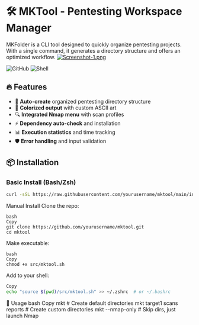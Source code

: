 # 🛠️ MKTool - Pentesting Workspace Manager
MKFolder is a CLI tool designed to quickly organize pentesting projects. With a single command, it generates a directory structure and offers an optimized workflow.
[![Screenshot-1.png](https://i.postimg.cc/nh58BfpT/Screenshot-1.png)](https://postimg.cc/k2xhPZVt) 

![GitHub](https://img.shields.io/badge/License-MIT-red)
![Shell](https://img.shields.io/badge/Shell-Bash-green)
## 🔥 Features

- 🚀 **Auto-create** organized pentesting directory structure
- 🌈 **Colorized output** with custom ASCII art
- 🔍 **Integrated Nmap menu** with scan profiles
- ⚡ **Dependency auto-check** and installation
- 📊 **Execution statistics** and time tracking
- 🛡️ **Error handling** and input validation

## 📦 Installation

### Basic Install (Bash/Zsh)
```bash
curl -sSL https://raw.githubusercontent.com/yourusername/mktool/main/install.sh | bash
```
Manual Install
Clone the repo:
```
bash
Copy
git clone https://github.com/yourusername/mktool.git
cd mktool
```
Make executable:
```
bash
Copy
chmod +x src/mktool.sh
```
Add to your shell:
```bash
Copy
echo "source $(pwd)/src/mktool.sh" >> ~/.zshrc  # or ~/.bashrc
```
🎯 Usage
bash
Copy
mkt                          # Create default directories
mkt target1 scans reports    # Create custom directories
mkt --nmap-only              # Skip dirs, just launch Nmap
